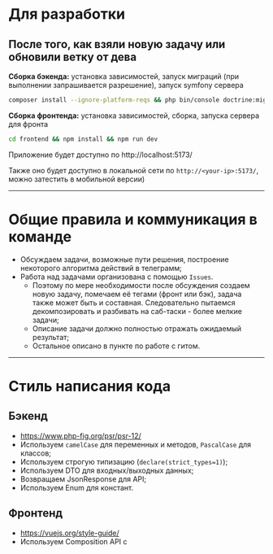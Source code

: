 # Для разработки
## После того, как взяли новую задачу или обновили ветку от дева
**Сборка бэкенда:** установка зависимостей, запуск миграций (при выполнении запрашивается разрешение), запуск symfony сервера
```sh
composer install --ignore-platform-reqs && php bin/console doctrine:migrations:migrate && symfony server:stop && symfony server:start --port=8080 --listen-ip=0.0.0.0
```

**Сборка фронтенда:** установка зависимостей, сборка, запуска сервера для фронта
```sh
cd frontend && npm install && npm run dev
```

Приложение будет доступно по http://localhost:5173/

Также оно будет доступно в локальной сети по `http://<your-ip>:5173/`, можно затестить в мобильной версии)

---
# Общие правила и коммуникация в команде
 - Обсуждаем задачи, возможные пути решения, построение некоторого алгоритма действий в телеграмм;
 - Работа над задачами организована с помощью `Issues`. 
   - Поэтому по мере необходимости после обсуждения создаем новую задачу, помечаем её тегами (фронт или бэк), задача также может быть и составная. Следовательно пытаемся декомпозировать и разбивать на саб-таски - более мелкие задачи;
   - Описание задачи должно полностью отражать ожидаемый результат;
   - Остальное описано в пункте по работе с гитом.
---

# Стиль написания кода

## Бэкенд
   - https://www.php-fig.org/psr/psr-12/
   - Используем `camelCase` для переменных и методов, `PascalCase` для классов;
   - Используем строгую типизацию (`declare(strict_types=1)`);
   - Используем DTO для входных/выходных данных;
   - Возвращаем JsonResponse для API;
   - Используем Enum для констант.
## Фронтенд 
   - https://vuejs.org/style-guide/
   - Используем Composition API с <script setup>;
   - Используем `camelCase` для методов и переменных, `PascalCase` для компонентов;
   - Используем `kebab-case` для Vue компонентов, `camelCase` для остальных.

Комментарии кода желательно оставлять только в необходимых местах, излишнее комментирование приводит к плохой читаемости кода.

# Для работы с гитом:

Создаем ветку от `dev`, называем так, как звучит ваша задача:

```git checkout origin/dev```

```git fetch```

```git pull```

Ну или `update` в пхп шторме

Создаем в Github issue, поменяем тегами (Backend, Frontend), там же можно сразу создать ветку **от ветки `dev`**

```git checkout -b «название» origin/dev```

коммиты тогда называем так: `<номер таски>-Название-коммита` (Осмысленные сообщения коммитов, чтобы по названию было понятно, что предполагает собой коммит)

Изменяете, пушите

## ! Пушить напрямую в мастер или дев нельзя !

После пуша в своей ветке `создаем пулл реквест` в `dev` и кидаем его другому бэку/фронту

### Смотрим код, пишем предложения и если все ок, то мержим этот пулл реквест в дев

### В ветку `master` будет сливаться стабильная версия.

---

# Настройка проекта перед разработкой
## Установить:
- `PhpStorm` (пока активировать триальный период, потом скину активатор)
- `PHP 8.2` (уже вышел 8.4 с большой обновой, но мне лень накатывать для этого проекта и менять конфигурацию в phpstorm)
- Установить `Composer`
- `Symfony  CLI`
- `NVM` (менеджер версий Node js), потом сделать nvm use <версия>. короче можно пока выбрать любую актуальную версию, потом все определимся, чтобы у всех была одинаковая.
- Установить `npm`
- Клонируем проект
- Ставим переносы строк `LF`, а не CRLF

**Сгенерировать JWT-ключи:**
```
mkdir -p config/jwt
openssl genpkey -algorithm RSA -out config/jwt/private.pem -aes256 -pass pass:<your_password>
openssl pkey -in config/jwt/private.pem -out config/jwt/public.pem -pubout -passin pass:<your_password>
```
Далее вставить код ниже в `.env` и в JWT_PASSPHRASE вставить введенный в команду пароль:
```
CORS_ALLOW_ORIGIN='^https?://(localhost|127\.0\.0\.1)(:[0-9]+)?$'

JWT_SECRET_KEY=%kernel.project_dir%/config/jwt/private.pem
JWT_PUBLIC_KEY=%kernel.project_dir%/config/jwt/public.pem
JWT_PASSPHRASE=your_password
```

**Решение проблемы долгих ответов от локального встроенного Symfony сервера:**_
Оптимизируем работу php в `php.ini` (в папке, где находится исполняемый файл `php.exe`):
- установить realpath_cache_size = 4096k
- установить realpath_cache_ttl = 7200

---

У каждого все будет локально, база у всех своя, поэтому обязательно при переходе к новой задачи запускаем команды, написанные в начале

Файл .env содержит переменные окружения, там будут указаны данные о вашей базе


# Структура проекта:
## Backend

- Весь код проекта распологается в `src`
  - Controller - контроллеры;
  - Entity - сущности БД;
  - Repository - запросы к БД;
  - DTO - классы для валидации request`ов;
  - Enum - классы, содержащие константы, используемые сущностями;
  - Helper - классы helper`ы, содержащие вспомогательные функции.

## Frontend
- Весь код проекта распологается в `frontend/src`
  - api - директория с логикой работы с `axios`, авторизацией и jwt;
  - assets - стили и логотип
  - components - компоненты
  - pages - страницы
  - router - логика работы с vue-router
  - store - vuex + localStorage
  - utils - вспомогательные функции, хелперы и тд

# Как фронтенд общается с бэкендом

## Раньше:
Пользователь переходит по URL, контроллер его обрабатывает и рендерит Twig. В нем опрокидывается файл Vue и фронт пишется в нем.
Также при необходимости с бека можно передать в twig какие-то данные, а из twig их передать на vue.
https://symfony.ru/doc/current/templates.html

В ином случае во vue файле нужно отправлять `fetch` запрос на получение данных на определенный URL, а бэк отправляет ответ.

## Сейчас мы перешли от монолитной к микросервисной архитектуре:
При авторизации бэкенд отправляет `jwt-token`, фронт запоминает его и вставляет в заголовки при дальнейших запросах на `/api`.

Без данного токена Symfony Security не отдаст запрашиваемые данные и не поймет, какой пользователь их запрашивает.
